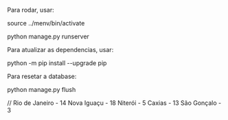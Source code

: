 Para rodar, usar:

source ../menv/bin/activate

python manage.py runserver     

Para atualizar as dependencias, usar:

python -m pip install --upgrade pip

Para resetar a database:

python manage.py flush

//
Rio de Janeiro - 14
Nova Iguaçu - 18
Niterói - 5
Caxias - 13
São Gonçalo - 3
